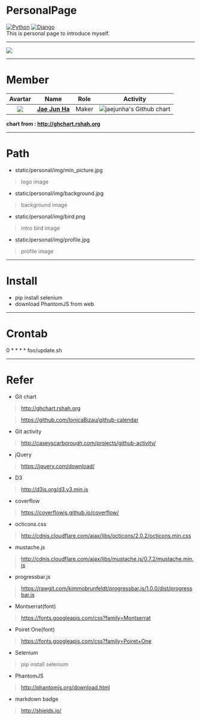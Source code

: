 # PersonalPage
[![Python](https://img.shields.io/badge/Python-v2.7-blue.svg)]() [![Django](https://img.shields.io/badge/Django-v1.11.5-blue.svg)]()<br>
This is personal page to introduce myself.


---
<img src="https://github.com/jaejunha/PersonalPage/blob/master/screenshot/20180104.png?raw=true">

---
# Member
| Avartar | Name | Role | Activity |
 |:--------:|:--------:|:--------:|:--------:|
 | <img src="https://avatars1.githubusercontent.com/u/7951335?v=4&s=100"> | <a href = "https://github.com/jaejunha"> **Jae Jun Ha** </a> | Maker | <img src="http://ghchart.rshah.org/jaejunha" alt="jaejunha's Github chart" /> |
 
 **chart from : http://ghchart.rshah.org**
 
---
# Path
- static/personal/img/min_picture.jpg
>logo image
- static/personal/img/background.jpg
>background image
- static/personal/img/bird.png
>intro bird image
- static/personal/img/profile.jpg
>profile image
---
# Install
- pip install selenium
- download PhantomJS from web
---
# Crontab
0 * * * * foo/update.sh

---
# Refer
- Git chart
>http://ghchart.rshah.org

>https://github.com/IonicaBizau/github-calendar
- Git activity
>http://caseyscarborough.com/projects/github-activity/
- jQuery
>https://jquery.com/download/
- D3
>http://d3js.org/d3.v3.min.js
- coverflow
>https://coverflowjs.github.io/coverflow/
- octicons.css
>http://cdnjs.cloudflare.com/ajax/libs/octicons/2.0.2/octicons.min.css
- mustache.js
>http://cdnjs.cloudflare.com/ajax/libs/mustache.js/0.7.2/mustache.min.js
- progressbar.js
>https://rawgit.com/kimmobrunfeldt/progressbar.js/1.0.0/dist/progressbar.js
- Montserrat(font)
>https://fonts.googleapis.com/css?family=Montserrat
- Poiret One(font)
>https://fonts.googleapis.com/css?family=Poiret+One
- Selenium
>pip install selenium
- PhantomJS
>http://phantomjs.org/download.html
- markdown badge
>http://shields.io/
